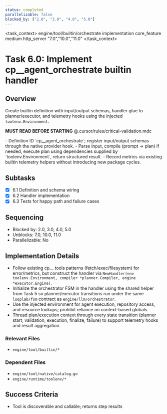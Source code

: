```yaml
---
status: completed
parallelizable: false
blocked_by: ["2.0", "3.0", "4.0", "5.0"]
---
```


<task_context>
<domain>engine/tool/builtin/orchestrate</domain>
<type>implementation</type>
<scope>core_feature</scope>
<complexity>medium</complexity>
<dependencies>http_server</dependencies>
<unblocks>"7.0","10.0","11.0"</unblocks>
</task_context>

# Task 6.0: Implement cp\_\_agent_orchestrate builtin handler

## Overview

Create builtin definition with input/output schemas, handler glue to planner/executor, and telemetry hooks using the injected `toolenv.Environment`.

<critical>**MUST READ BEFORE STARTING** @.cursor/rules/critical-validation.mdc</critical>

<requirements>
- Definition ID `cp__agent_orchestrate`; register input/output schemas through the native provider hook.
- Parse input, compile (prompt → plan) if needed, execute plan using dependencies supplied by `toolenv.Environment`, return structured result.
- Record metrics via existing builtin telemetry helpers without introducing new package cycles.
</requirements>

## Subtasks

- [x] 6.1 Definition and schema wiring
- [x] 6.2 Handler implementation
- [x] 6.3 Tests for happy path and failure cases

## Sequencing

- Blocked by: 2.0, 3.0, 4.0, 5.0
- Unblocks: 7.0, 10.0, 11.0
- Parallelizable: No

## Implementation Details

- Follow existing cp\_\_ tools patterns (fetch/exec/filesystem) for error/metrics, but construct the handler via `NewHandler(env toolenv.Environment, compiler *planner.Compiler, engine *executor.Engine)`.
- Initialize the orchestrator FSM in the handler using the shared helper from Task 5 so planner/executor transitions run under the same `looplab/fsm` contract as `engine/llm/orchestrator`.
- Use the injected environment for agent execution, repository access, and resource lookups; prohibit reliance on context-based globals.
- Thread plan/execution context through every state transition (planner start, validation, execution, finalize, failure) to support telemetry hooks and result aggregation.

### Relevant Files

- `engine/tool/builtin/*`

### Dependent Files

- `engine/tool/native/catalog.go`
- `engine/runtime/toolenv/*`

## Success Criteria

- Tool is discoverable and callable; returns step results
